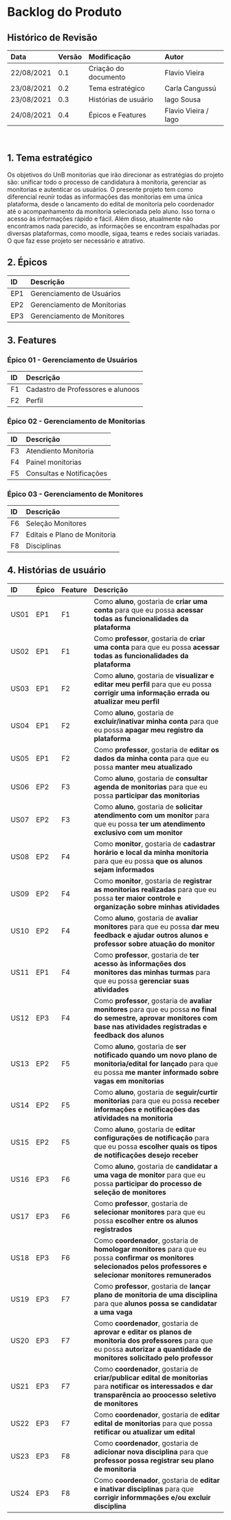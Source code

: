 # Backlog do Produto

## Histórico de Revisão
| Data       | Versão | Modificação          | Autor          |
| :--------- | :----- | :------------------- | :------------- |
| 22/08/2021 | 0.1    | Criação do documento | Flavio Vieira  |
| 23/08/2021 | 0.2    | Tema estratégico     | Carla Cangussú |
| 23/08/2021 | 0.3    | Histórias de usuário | Iago Sousa     |
| 24/08/2021 | 0.4    | Épicos e Features  | Flavio Vieira / Iago  |


&nbsp;
## 1. Tema estratégico
Os objetivos do UnB monitorias que irão direcionar as estratégias do projeto são: unificar todo o processo de candidatura à monitoria, gerenciar as monitorias e autenticar os usuários. O presente projeto tem como diferencial reunir todas as informações das monitorias em uma única plataforma, desde o lancamento do edital de monitoria pelo coordenador até o acompanhamento da monitoria selecionada pelo aluno. Isso torna o acesso às informações rápido e fácil. Além disso, atualmente não encontramos nada parecido, as informações se encontram espalhadas por diversas plataformas, como moodle, sigaa, teams e redes sociais variadas. O que faz esse projeto ser necessário e atrativo.

## 2. Épicos
| ID   | Descrição |
| :--- | :-------- |
| EP1  | Gerenciamento de Usuários |
| EP2  | Gerenciamento de Monitorias |
| EP3  | Gerenciamento de Monitores |

## 3. Features
### **Épico 01 - Gerenciamento de Usuários**
| ID   | Descrição |
| :--- | :-------- |
| F1   | Cadastro de Professores e alunoos |
| F2   | Perfil |

### **Épico 02 - Gerenciamento de Monitorias** 
| ID   | Descrição |
| :--- | :-------- |
| F3   | Atendiento Monitoria |
| F4   | Painel monitorias |
| F5   | Consultas e Notificações |

### **Épico 03 - Gerenciamento de Monitores** 
| ID   | Descrição |
| :--- | :-------- |
| F6   | Seleção Monitores |
| F7   | Editais e Plano de Monitoria |
| F8   | Disciplinas   |
 
## 4. Histórias de usuário
| ID | Épico | Feature | Descrição |
| :-- | :--- | :------ | :-------- |
| US01 | EP1  | F1 | Como **aluno**, gostaria de **criar uma conta** para que eu possa **acessar todas as funcionalidades da plataforma** |
| US02 | EP1  | F1 | Como **professor**, gostaria de **criar uma conta** para que eu possa **acessar todas as funcionalidades da plataforma**  |
| US03 | EP1  | F2 | Como **aluno**, gostaria de **visualizar e editar meu perfil** para que eu possa **corrigir uma informação errada ou atualizar meu perfil** |
| US04 | EP1  | F2 | Como **aluno**, gostaria de **excluir/inativar minha conta** para que eu possa **apagar meu registro da plataforma** |
| US05 | EP1  | F2 | Como **professor**, gostaria de **editar os dados da minha conta** para que eu possa **manter meu atualizado** |
| US06 | EP2  | F3 | Como **aluno**, gostaria de **consultar agenda de monitorias** para que eu possa **participar das monitorias**|
| US07 | EP2  | F3 | Como **aluno**, gostaria de **solicitar atendimento com um monitor** para que eu possa **ter um atendimento exclusivo com um monitor**| 
| US08 | EP2  | F4 | Como **monitor**, gostaria de **cadastrar horário e local da minha monitoria** para que eu possa **que os alunos sejam informados** |
| US09 | EP2  | F4 | Como **monitor**, gostaria de **registrar as monitorias realizadas** para que eu possa **ter maior controle e organização sobre minhas atividades** |
| US10 | EP2  | F4 | Como **aluno**, gostaria de **avaliar monitores** para que eu possa **dar meu feedback e ajudar outros alunos e professor sobre atuação do monitor**| 
| US11 | EP1  | F4 | Como **professor**, gostaria de **ter acesso às informações dos monitores das minhas turmas** para que eu possa **gerenciar suas atividades** |
| US12 | EP3  | F4 | Como **professor**, gostaria de **avaliar monitores** para que eu possa **no final do semestre, aprovar monitores com base nas atividades registradas e feedback dos alunos** |
| US13 | EP2  | F5 | Como **aluno**, gostaria de **ser notificado quando um novo plano de monitoria/edital for lançado** para que eu possa **me manter informado sobre vagas em monitorias** |
| US14 | EP2  | F5 | Como **aluno**, gostaria de **seguir/curtir monitorias** para que eu possa **receber informações e notificações das atividades na monitoria** |
| US15 | EP2  | F5 | Como **aluno**, gostaria de **editar configurações de notificação** para que eu possa **escolher quais os tipos de notificações desejo receber** |
| US16 | EP3  | F6 | Como **aluno**, gostaria de **candidatar a uma vaga de monitor** para que eu possa **participar do processo de seleção de monitores** |
| US17 | EP3  | F6 | Como **professor**, gostaria de **selecionar monitores** para que eu possa **escolher entre os alunos registrados**|
| US18 | EP3  | F6 | Como **coordenador**, gostaria de **homologar monitores** para que eu possa **confirmar os monitores selecionados pelos professores e selecionar monitores remunerados**|
| US19 | EP3  | F7 | Como **professor**, gostaria de **lançar plano de monitoria de uma disciplina**  para que **alunos possa se candidatar a uma vaga**|
| US20 | EP3  | F7 | Como **coordenador**, gostaria de **aprovar e editar os planos de monitoria dos professores** para que eu possa **autorizar a quantidade de monitores solicitado pelo professor** |
| US21 | EP3  | F7 | Como **coordenador**, gostaria de **criar/publicar edital de monitorias** para **notificar os interessados e dar transparência ao proocesso seletivo de monitores** |
| US22 | EP3  | F7 | Como **coordenador**, gostaria de **editar edital de monitorias** para que possa **retificar ou atualizar um edital** |
| US23 | EP3  | F8 | Como **coordenador**, gostaria de **adicionar nova disciplina** para que **professor possa registrar seu plano de monitoria**|
| US24 | EP3  | F8 | Como **coordenador**, gostaria de **editar e inativar disciplinas** para que **corrigir informmações e/ou excluir disciplina** |



